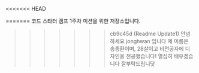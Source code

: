 <<<<<<< HEAD

=======
코드 스타터 캠프 1주차 미션을 위한 저장소입니다.
>>>>>>> cb9c45d (Readme Update1)
안녕하세요 jonghwan 입니다
제 이름은 송종환이며, 28살이고 비전공자에 디자인을 전공했습니다!
열심히 배우겠습니다 잘부탁드립니닷
